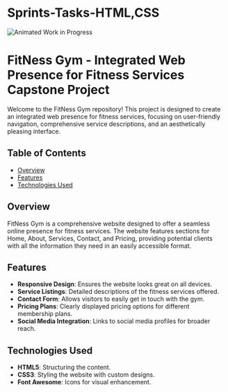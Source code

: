 # Sprints-Tasks-HTML,CSS
![Animated Work in Progress]([https://drive.google.com/uc?id=1DIMIVh6wuiw82Yk22TaaJLaKHtUJr0dL](https://drive.google.com/file/d/1P_pi00UM0DDBmpS_I-ItzggYsKHgEHCP/view?usp=sharing))
# FitNess Gym - Integrated Web Presence for Fitness Services Capstone Project

Welcome to the FitNess Gym repository! This project is designed to create an integrated web presence for fitness services, focusing on user-friendly navigation, comprehensive service descriptions, and an aesthetically pleasing interface.

## Table of Contents
- [Overview](#overview)
- [Features](#features)
- [Technologies Used](#technologies-used)

## Overview

FitNess Gym is a comprehensive website designed to offer a seamless online presence for fitness services. The website features sections for Home, About, Services, Contact, and Pricing, providing potential clients with all the information they need in an easily accessible format.

## Features

- **Responsive Design**: Ensures the website looks great on all devices.
- **Service Listings**: Detailed descriptions of the fitness services offered.
- **Contact Form**: Allows visitors to easily get in touch with the gym.
- **Pricing Plans**: Clearly displayed pricing options for different membership plans.
- **Social Media Integration**: Links to social media profiles for broader reach.

## Technologies Used

- **HTML5**: Structuring the content.
- **CSS3**: Styling the website with custom designs.
- **Font Awesome**: Icons for visual enhancement.

   
